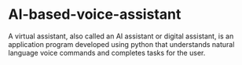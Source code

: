 # AI-based-voice-assistant
A virtual assistant, also called an AI assistant or digital assistant, is an application program developed using python that understands natural language voice commands and completes tasks for the user.
